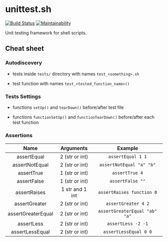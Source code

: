 # unittest.sh

[![Build Status](https://dl.circleci.com/status-badge/img/gh/macie/unittest.sh/tree/master.svg?style=shield)](https://dl.circleci.com/status-badge/redirect/gh/macie/unittest.sh/tree/master)
[![Maintainability](https://api.codeclimate.com/v1/badges/8af95532e36373322d1c/maintainability)](https://codeclimate.com/github/macie/unittest.sh/maintainability)

Unit testing framework for shell scripts.


## Cheat sheet

### Autodiscovery

* tests inside `tests/` directory with names `test_<something>.sh`

* test function with names `test_<tested_function_name>()`


### Tests Settings

* functions `setUp()` and `tearDown()` before/after test file

* functions `functionSetUp()` and `functionTearDown()` before/after each test function


### Assertions

| Name               | Arguments       | Example                       |
|:------------------:|:---------------:|:-----------------------------:|
| assertEqual        | 2 (str or int)  | `assertEqual 1 1`             |
| assertNotEqual     | 2 (str or int)  | `assertNotEqual "a" "b"`      |
| assertTrue         | 1 (str or int)  | `assertTrue 4`                |
| assertFalse        | 1 (str or int)  | `assertFalse ""`              |
| assertRaises       | 1 str and 1 int | `assertRaises function 0`     |
| assertGreater      | 2 (str or int)  | `assertGreater 4 2`           |
| assertGreaterEqual | 2 (str or int)  | `assertGreaterEqual "ab" "a"` |
| assertLess         | 2 (str or int)  | `assertLess -2 -1`            |
| assertLessEqual    | 2 (str or int)  | `assertLessEqual 0 0`         |
